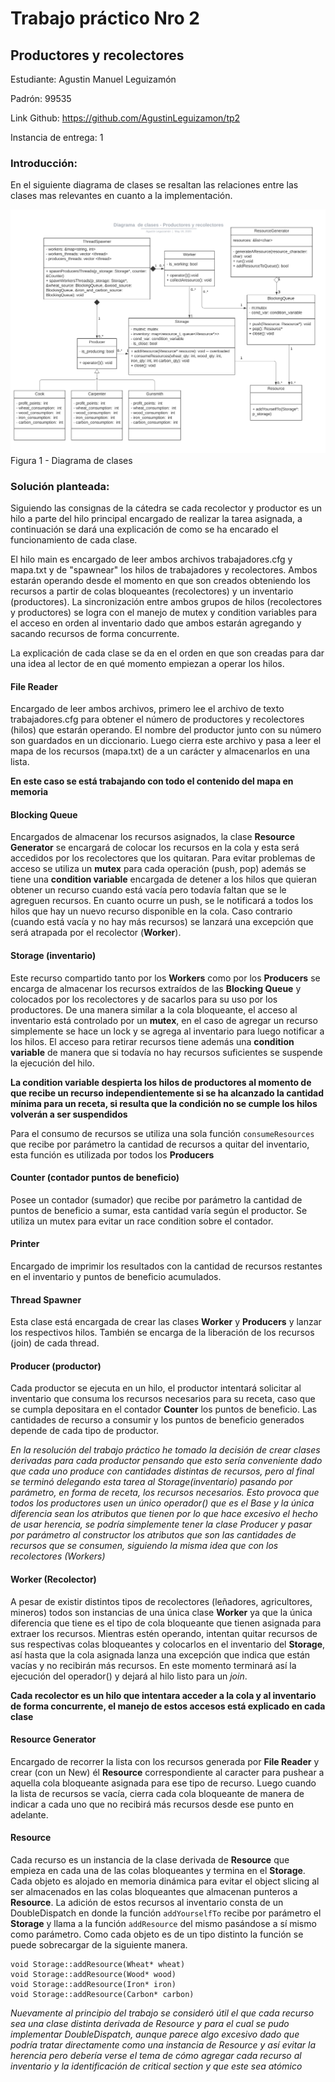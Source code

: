 # Trabajo práctico Nro 2
## Productores y recolectores

Estudiante: Agustin Manuel Leguizamón

Padrón: 99535

Link Github: https://github.com/AgustinLeguizamon/tp2

Instancia de entrega: 1

### Introducción:
En el siguiente diagrama de clases se resaltan las relaciones entre las clases mas relevantes en cuanto a la implementación.

![diagrama](img/TallerTP2.png)
Figura 1 - Diagrama de clases

### Solución planteada:

Siguiendo las consignas de la cátedra se cada recolector y productor es un hilo a parte del hilo principal encargado de realizar la tarea asignada, a continuación se dará una explicación de como se ha encarado el funcionamiento de cada clase.

El hilo main es encargado de leer ambos archivos trabajadores.cfg y mapa.txt y de "spawnear" los hilos de trabajadores y recolectores. Ambos estarán operando desde el momento en que son creados obteniendo los recursos a partir de colas bloqueantes (recolectores) y un inventario (productores).
La sincronización entre ambos grupos de hilos (recolectores y productores) se logra con el manejo de mutex y condition variables para el acceso en orden al inventario dado que ambos estarán agregando y sacando recursos de forma concurrente.

La explicación de cada clase se da en el orden en que son creadas para dar una idea al lector de en qué momento empiezan a operar los hilos.

#### File Reader
Encargado de leer ambos archivos, primero lee el archivo de texto trabajadores.cfg para obtener el número de productores y recolectores (hilos) que estarán operando.
El nombre del productor junto con su número son guardados en un diccionario.
Luego cierra este archivo y pasa a leer el mapa de los recursos (mapa.txt) de a un carácter y almacenarlos en una lista.

**En este caso se está trabajando con todo el contenido del mapa en memoria**

#### Blocking Queue
Encargados de almacenar los recursos asignados, la clase **Resource Generator** 
se encargará de colocar los recursos en la cola y esta será accedidos por los recolectores que los quitaran.
Para evitar problemas de acceso se utiliza un **mutex** para cada operación (push, pop) además se tiene una **condition variable** encargada de detener a los hilos que quieran obtener un recurso cuando está vacía pero todavía faltan que se le agreguen recursos. En cuanto ocurre un push, se le notificará a todos los hilos que hay un nuevo recurso disponible en la cola. Caso contrario (cuando está vacía y no hay más recursos) se lanzará una excepción que será atrapada por el recolector (**Worker**).

#### Storage (inventario)
Este recurso compartido tanto por los **Workers** como por los **Producers** se encarga de almacenar los recursos extraídos de las **Blocking Queue** y colocados por los recolectores y de sacarlos para su uso por los productores.
De una manera similar a la cola bloqueante, el acceso al inventario está controlado por un **mutex**, en el caso de agregar un recurso simplemente se hace un lock y se agrega al inventario para luego notificar a los hilos. El acceso para retirar recursos tiene además una **condition variable** de manera que si todavía no hay recursos suficientes se suspende la ejecución del hilo.

**La condition variable despierta los hilos de productores al momento de que recibe un recurso independientemente si se ha alcanzado la cantidad mínima para un receta, si resulta que la condición no se cumple los hilos volverán a ser suspendidos**

Para el consumo de recursos se utiliza una sola función `consumeResources` que recibe por parámetro la cantidad de recursos a quitar del inventario, esta función es utilizada por todos los **Producers**

#### Counter (contador puntos de beneficio)

Posee un contador (sumador) que recibe por parámetro la cantidad de puntos de beneficio a sumar, esta cantidad varía según el productor. Se utiliza un mutex para evitar un race condition sobre el contador.

#### Printer
Encargado de imprimir los resultados con la cantidad de recursos restantes en el inventario y puntos de beneficio acumulados.

#### Thread Spawner
Esta clase está encargada de crear las clases **Worker** y **Producers** y lanzar los respectivos hilos. También se encarga de la liberación de los recursos (join) de cada thread.

#### Producer (productor)

Cada productor se ejecuta en un hilo, el productor intentará solicitar al inventario que consuma los recursos necesarios para su receta, caso que se cumpla depositara en el contador **Counter** los puntos de beneficio. Las cantidades de recurso a consumir y los puntos de beneficio generados depende de cada tipo de productor.

*En la resolución del trabajo práctico he tomado la decisión de crear clases derivadas para cada productor pensando que esto sería conveniente dado que cada uno produce con cantidades distintas de recursos, pero al final se terminó delegando esta tarea al Storage(inventario) pasando por parámetro, en forma de receta, los recursos necesarios. Esto provoca que todos los productores usen un único operador() que es el Base y la única diferencia sean los atributos que tienen por lo que hace excesivo el hecho de usar herencia, se podría simplemente tener la clase Producer y pasar por parámetro al constructor los atributos que son las cantidades de recursos que se consumen, siguiendo la misma idea que con los recolectores (Workers)*

#### Worker (Recolector)
A pesar de existir distintos tipos de recolectores (leñadores, agricultores, mineros) todos son instancias de una única clase **Worker** ya que la única diferencia que tiene es el tipo de cola bloqueante que tienen asignada para extraer los recursos. Mientras estén operando, intentan quitar recursos de sus respectivas colas bloqueantes y colocarlos en el inventario del **Storage**, así hasta que la cola asignada lanza una excepción que indica que están vacías y no recibirán más recursos. En este momento terminará así la ejecución del operador() y dejará al hilo listo para un *join*.

**Cada recolector es un hilo que intentara acceder a la cola y al inventario de forma concurrente, el manejo de estos accesos está explicado en cada clase**


#### Resource Generator
Encargado de recorrer la lista con los recursos generada por **File Reader** y crear (con un New) él **Resource** correspondiente al caracter para pushear a aquella cola bloqueante asignada para ese tipo de recurso. Luego cuando la lista de recursos se vacía, cierra cada cola bloqueante de manera de indicar a cada uno que no recibirá más recursos desde ese punto en adelante.


#### Resource

Cada recurso es un instancia de la clase derivada de **Resource** que empieza en cada una de las colas bloqueantes y termina en el **Storage**. Cada objeto es alojado en memoria dinámica para evitar el object slicing al ser almacenados en las colas bloqueantes que almacenan punteros a **Resource**. La adición de estos recursos al inventario consta de un DoubleDispatch en donde la función `addYourselfTo` recibe por parámetro el **Storage** y llama a la función `addResource` del mismo pasándose a sí mismo como parámetro. Como cada objeto es de un tipo distinto la función se puede sobrecargar de la siguiente manera.

```
void Storage::addResource(Wheat* wheat)
void Storage::addResource(Wood* wood)
void Storage::addResource(Iron* iron)
void Storage::addResource(Carbon* carbon)
```

*Nuevamente al principio del trabajo se consideró útil el que cada recurso sea una clase distinta derivada de Resource y para el cual se pudo implementar DoubleDispatch, aunque parece algo excesivo dado que podría tratar directamente como una instancia de Resource y así evitar la herencia pero debería verse el tema de cómo agregar cada recurso al inventario y la identificación de critical section y que este sea atómico*


